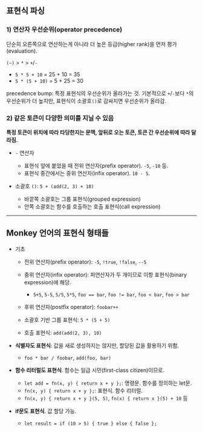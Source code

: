 ## 표현식 파싱

### 1) 연산자 우선순위(operator precedence)

단순히 오른쪽으로 연산하는게 아니라 더 높은 등급(higher rank)을 먼저 평가(evaluation).

`(~)` > `*` > `+`/`-`

- `5 * 5 + 10` = 25 + 10 = 35
- `5 * (5 + 10)` = 5 + 25 = 30

precedence bump: 특정 표현식의 우선순위가 올라가는 것. 기본적으로 `+`/`-`보다 `*`의 우선순위가 더 높지만, 표현식이 소괄호`()`로 감싸지면 우선순위가 올라감.

### 2) 같은 토큰이 다양한 의미를 지닐 수 있음

**특정 토큰이 위치에 따라 타당한지는 문맥, 앞뒤로 오는 토큰, 토큰 간 우선순위에 따라 달라짐.**

- `-` 연산자

  - 표현식 앞에 붙었을 때 전위 연산자(prefix operator). `-5`, `-10` 등.
  - 표현식 중간에서는 중위 연산자(infix operator). `10 - 5`.

- 소괄호 `()`: `5 + (add(2, 3) + 10)`
  - 바깥쪽 소괄호는 그룹 표현식(grouped expression)
  - 안쪽 소괄호는 함수를 호출하는 호출 표현식(call expression)

---

## Monkey 언어의 표현식 형태들

- 기초

  - 전위 연산자(prefix operator): `-5`, `!true`, `!false`, `--5`

  - 중위 연산자(infix operator): 피연산자가 두 개이므로 이항 표현식(binary expression)에 해당.

    - `5+5`, `5-5`, `5/5`, `5*5`, `foo == bar`, `foo != bar`, `foo < bar`, `foo > bar`

  - 후위 연산자(postfix operator): `foobar++`

  - 소괄호 기반 그룹 표현식: `5 * (5 + 5)`
  - 호출 표현식: `add(add(2, 3), 10)`

- **식별자도 표현식**: 값을 새로 생성하지는 않지만, 할당된 값을 활용하기 위함.

  - `foo * bar / foobar`, `add(foo, bar)`

- **함수 리터럴도 표현식**. 함수는 일급 시민(first-class citizen)이므로.

  - `let add = fn(x, y) { return x + y };`: 명령문. 함수를 정의하는 let문.
  - `fn(x, y) { return x + y };`: 표현식. 함수 리터럴.
  - `fn(x, y) { return x + y }(5, 5)`, `fn(x) { return x }(5) + 10` 등

- **if문도 표현식**. 값 할당 가능.
  - `let result = if (10 > 5) { true } else { false };`
